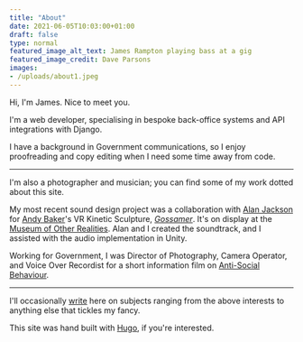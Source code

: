 ```yaml
---
title: "About"
date: 2021-06-05T10:03:00+01:00
draft: false
type: normal
featured_image_alt_text: James Rampton playing bass at a gig
featured_image_credit: Dave Parsons
images:
- /uploads/about1.jpeg
---
```

Hi, I'm James. Nice to meet you.

I'm a web developer, specialising in bespoke back-office systems and API integrations with Django.

I have a background in Government communications, so I enjoy proofreading and copy editing when I need some time away from code.

---

I'm also a photographer and musician; you can find some of my work dotted about this site.

My most recent sound design project was a collaboration with [Alan Jackson](https://speakersonstrings.com/wedo.html) for [Andy Baker](https://andybak.net)'s VR Kinetic Sculpture, *[Gossamer](https://andybak.net/gossamer)*. It's on display at the [Museum of Other Realities](https://www.museumor.com/artwork/gossamer). Alan and I created the soundtrack, and I assisted with the audio implementation in Unity.

Working for Government, I was Director of Photography, Camera Operator, and Voice Over Recordist for a short information film on [Anti-Social Behaviour](https://www.youtube.com/watch?v=_0ADc-r4ub0).

---

I'll occasionally [write](/posts) here on subjects ranging from the above interests to anything else that tickles my fancy.

This site was hand built with [Hugo](https://gohugo.io), if you're interested.

